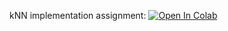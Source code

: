 kNN implementation assignment:
[![Open In Colab](https://colab.research.google.com/assets/colab-badge.svg)](https://colab.research.google.com/github/alex-kozinov/courses/blob/master/mipt-ml-beginning/01_kNN/kNN_practice_0_01.ipynb)
